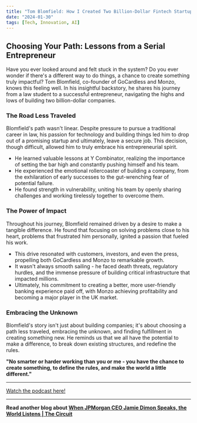 ```yaml
---
title: "Tom Blomfield: How I Created Two Billion-Dollar Fintech Startups"
date: "2024-01-30"
tags: [Tech, Innovation, AI]
---
```


## Choosing Your Path: Lessons from a Serial Entrepreneur

Have you ever looked around and felt stuck in the system? Do you ever wonder if there's a different way to do things, a chance to create something truly impactful? Tom Blomfield, co-founder of GoCardless and Monzo, knows this feeling well. In his insightful backstory, he shares his journey from a law student to a successful entrepreneur, navigating the highs and lows of building two billion-dollar companies.

### The Road Less Traveled

Blomfield's path wasn't linear. Despite pressure to pursue a traditional career in law, his passion for technology and building things led him to drop out of a promising startup and ultimately, leave a secure job. This decision, though difficult, allowed him to truly embrace his entrepreneurial spirit.

- He learned valuable lessons at Y Combinator, realizing the importance of setting the bar high and constantly pushing himself and his team.
- He experienced the emotional rollercoaster of building a company, from the exhilaration of early successes to the gut-wrenching fear of potential failure.
- He found strength in vulnerability, uniting his team by openly sharing challenges and working tirelessly together to overcome them.

### The Power of Impact

Throughout his journey, Blomfield remained driven by a desire to make a tangible difference. He found that focusing on solving problems close to his heart, problems that frustrated him personally, ignited a passion that fueled his work.

- This drive resonated with customers, investors, and even the press, propelling both GoCardless and Monzo to remarkable growth.
- It wasn't always smooth sailing - he faced death threats, regulatory hurdles, and the immense pressure of building critical infrastructure that impacted millions.
- Ultimately, his commitment to creating a better, more user-friendly banking experience paid off, with Monzo achieving profitability and becoming a major player in the UK market.

### Embracing the Unknown

Blomfield's story isn't just about building companies; it's about choosing a path less traveled, embracing the unknown, and finding fulfillment in creating something new. He reminds us that we all have the potential to make a difference, to break down existing structures, and redefine the rules.

**"No smarter or harder working than you or me - you have the chance to create something, to define the rules, and make the world a little different."**

---

<a href="https://youtube.com/watch?v=QKPgBAnbc10" target="_blank">Watch the podcast here!</a>

---

**Read another blog about [When JPMorgan CEO Jamie Dimon Speaks, the World Listens | The Circuit](./20240417-jamiedimon-bloombergoriginals)**
